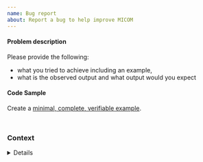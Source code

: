 ```yaml
---
name: Bug report
about: Report a bug to help improve MICOM
---
```


<!--

Before you create a new problem report, please look through the list of existing open
 and closed issues to see if there are similar ones.

https://github.com/micom-dev/micom/issues

-->

#### Problem description

Please provide the following:
* what you tried to achieve including an example,
* what is the observed output and what output would you expect

#### Code Sample

Create a [minimal, complete, verifiable example](https://stackoverflow.com/help/mcve).

<!-- Paste your code between the ``` tickmarks below or link to a gist. -->
```python

```

<!-- If there was a crash, please include the traceback between the ``` tickmarks below. -->
```

```

### Context

<!-- Please run the following code and paste the output between the ``` tickmarks below
inside the details block.

python -c "import micom; micom.show_versions()"

-->

<details>

```
```

</details>
